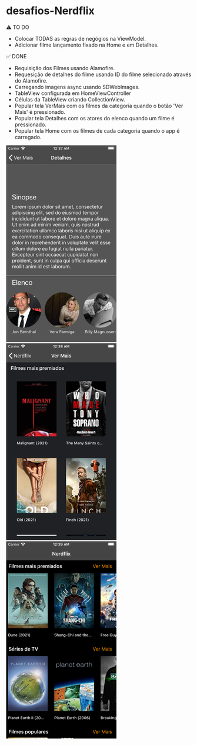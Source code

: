# desafios-Nerdflix


:warning: TO DO
- Colocar TODAS as regras de negógios na ViewModel.
- Adicionar filme lançamento fixado na Home e em Detalhes.


:white_check_mark: DONE 
- Requisição dos Filmes usando Alamofire.
- Requesição de detalhes do filme usando ID do filme selecionado através do Alamofire.
- Carregando imagens async usando SDWebImages.
- TableView configurada em HomeViewController
- Células da TableView criando CollectionView.
- Popular tela VerMais com os filmes da categoria quando o botão 'Ver Mais' é pressionado.
- Popular tela Detalhes com os atores do elenco quando um filme é pressionado.
- Popular tela Home com os filmes de cada categoria quando o app é carregado.

<img src="images/image1.png"  width="300" > <img src="images/image3.png"  width="300" > <img src="images/image4.png"  width="300" >

